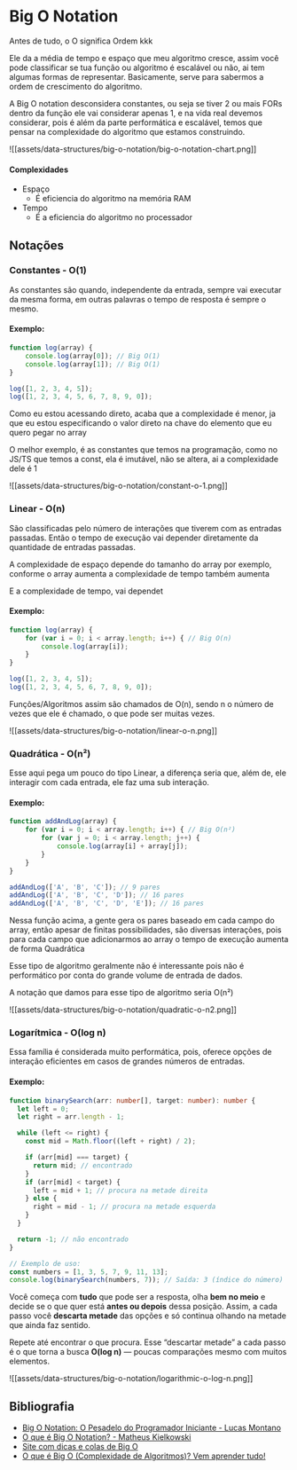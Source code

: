 
# Big O Notation

Antes de tudo, o O significa Ordem kkk

Ele da a média de tempo e espaço que meu algoritmo cresce, assim você pode classificar se tua função ou algoritmo é escalável ou não, ai tem algumas formas de representar. Basicamente, serve para sabermos a ordem de crescimento do algoritmo. 

A Big O notation desconsidera constantes, ou seja se tiver 2 ou mais FORs dentro da função ele vai considerar apenas 1, e na vida real devemos considerar, pois é além da parte performática e escalável, temos que pensar na complexidade do algoritmo que estamos construindo.

![[assets/data-structures/big-o-notation/big-o-notation-chart.png]]

#### Complexidades
- Espaço
	- É eficiencia do algoritmo na memória RAM
- Tempo
	- É a eficiencia do algoritmo no processador

## Notações

### Constantes - O(1)
As constantes são quando, independente da entrada, sempre vai executar da mesma forma, em outras palavras o tempo de resposta é sempre o mesmo.

#### Exemplo:
```ts
function log(array) {
	console.log(array[0]); // Big O(1)
	console.log(array[1]); // Big O(1)
}

log([1, 2, 3, 4, 5]);
log([1, 2, 3, 4, 5, 6, 7, 8, 9, 0]);
```

Como eu estou acessando direto, acaba que a complexidade é menor, ja que eu estou especificando o valor direto na chave do elemento que eu quero pegar no array

O melhor exemplo, é as constantes que temos na programação, como no JS/TS que temos a const, ela é imutável, não se altera, ai a complexidade dele é 1

![[assets/data-structures/big-o-notation/constant-o-1.png]]



### Linear - O(n)

São classificadas pelo número de interações que tiverem com as entradas passadas. Então o tempo de execução vai depender diretamente da quantidade de entradas passadas.

A complexidade de espaço depende do tamanho do array por exemplo, conforme o array aumenta a complexidade de tempo também aumenta

E a complexidade de tempo, vai dependet
#### Exemplo:

```ts
function log(array) {
	for (var i = 0; i < array.length; i++) { // Big O(n)
		console.log(array[i]);
	}
}

log([1, 2, 3, 4, 5]);
log([1, 2, 3, 4, 5, 6, 7, 8, 9, 0]);
```

Funções/Algoritmos assim são chamados de O(n), sendo n o número de vezes que ele é chamado, o que pode ser muitas vezes.

![[assets/data-structures/big-o-notation/linear-o-n.png]]

### Quadrática - O(n²)

Esse aqui pega um pouco do tipo Linear, a diferença seria que, além de, ele interagir com cada entrada, ele faz uma sub interação.

#### Exemplo:
```ts
function addAndLog(array) {
	for (var i = 0; i < array.length; i++) { // Big O(n²)
		for (var j = 0; i < array.length; j++) {
			console.log(array[i] + array[j]);
		}
	}
}

addAndLog(['A', 'B', 'C']); // 9 pares
addAndLog(['A', 'B', 'C', 'D']); // 16 pares
addAndLog(['A', 'B', 'C', 'D', 'E']); // 16 pares
```

Nessa função acima, a gente gera os pares baseado em cada campo do array, então apesar de finitas possibilidades, são diversas interações, pois para cada campo que adicionarmos ao array o tempo de execução aumenta de forma Quadrática

Esse tipo de algoritmo geralmente não é interessante pois não é performático por conta do grande volume de entrada de dados.

A notação que damos para esse tipo de algoritmo seria O(n²)

![[assets/data-structures/big-o-notation/quadratic-o-n2.png]]

### Logarítmica - O(log n)

Essa família é considerada muito performática, pois, oferece opções de interação eficientes em casos de grandes números de entradas.

#### Exemplo:
```ts
function binarySearch(arr: number[], target: number): number {
  let left = 0;
  let right = arr.length - 1;

  while (left <= right) {
    const mid = Math.floor((left + right) / 2);

    if (arr[mid] === target) {
      return mid; // encontrado
    }
    if (arr[mid] < target) {
      left = mid + 1; // procura na metade direita
    } else {
      right = mid - 1; // procura na metade esquerda
    }
  }

  return -1; // não encontrado
}

// Exemplo de uso:
const numbers = [1, 3, 5, 7, 9, 11, 13];
console.log(binarySearch(numbers, 7)); // Saída: 3 (índice do número)

```

Você começa com **tudo** que pode ser a resposta, olha **bem no meio** e decide se o que quer está **antes ou depois** dessa posição. Assim, a cada passo você **descarta metade** das opções e só continua olhando na metade que ainda faz sentido.  

Repete até encontrar o que procura. Esse “descartar metade” a cada passo é o que torna a busca **O(log n)** — poucas comparações mesmo com muitos elementos.

![[assets/data-structures/big-o-notation/logarithmic-o-log-n.png]]
## Bibliografia

- [Big O Notation: O Pesadelo do Programador Iniciante - Lucas Montano](https://www.youtube.com/watch?v=GLKDo13920k)
- [O que é Big O Notation? - Matheus Kielkowski](https://medium.com/linkapi-solutions/o-que-%C3%A9-big-o-notation-32f171e4a045)
- [Site com dicas e colas de Big O](https://www.bigocheatsheet.com/)
- [O que é Big O (Complexidade de Algoritmos)? Vem aprender tudo!](https://www.youtube.com/watch?v=QndXJL5ehS0)